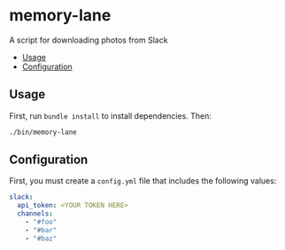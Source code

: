 # memory-lane

A script for downloading photos from Slack

- [Usage](#usage)
- [Configuration](#configuration)

## Usage

First, run `bundle install` to install dependencies. Then:

```bash
./bin/memory-lane
```

## Configuration

First, you must create a `config.yml` file that includes the following values:

```yaml
slack:
  api_token: <YOUR TOKEN HERE>
  channels:
    - "#foo"
    - "#bar"
    - "#baz"
```
